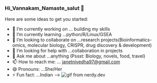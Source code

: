 ### Hi_Vannakam_Namaste_salut 👋


Here are some ideas to get you started:

- 🔭 I’m currently working on ... building my skills
- 🌱 I’m currently learning ...python/R/Linux/GSEA
- 👯 I’m looking to collaborate on ...research projects(Bioinformatics-omics, molecular biology, CRISPR, drug discovery & development)
- 🤔 I’m looking for help with ...collaboration in projects
- 💬 Ask me about ...anything (Pssst: Biology, novels, food, travel)
- 📫 How to reach me: ... janetnivedha97@gmail.com
- 😄 Pronouns: ...She/Her
- ⚡ Fun fact: ...Indian
-->
![gif from nerdy.dev](https://github.com/janetnivedha/janetnivedha/blob/master/janetnivedha-sm2.gif?raw=true)
